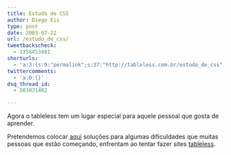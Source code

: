 ```yaml
---
title: Estudo de CSS
author: Diego Eis
type: post
date: 2003-07-22
url: /estudo_de_css/
tweetbackscheck:
  - 1356453401
shorturls:
  - 'a:3:{s:9:"permalink";s:37:"http://tableless.com.br/estudo_de_css";s:7:"tinyurl";s:26:"http://tinyurl.com/3ohjzgc";s:4:"isgd";s:19:"http://is.gd/hGtumw";}'
twittercomments:
  - 'a:0:{}'
dsq_thread_id:
  - 503031482

---
```

Agora o tableless tem um lugar especial para aquele pessoal que gosta de aprender.
              
Pretendemos colocar [aqui][1] soluções para algumas dificuldades que muitas pessoas que estão começando, enfrentam ao tentar fazer sites [tableless][2].

 [1]: estudo.asp "Área de Estudo de CSS"
 [2]: http://tableless.com.br/